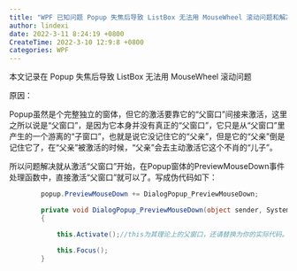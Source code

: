 ```yaml
---
title: "WPF 已知问题 Popup 失焦后导致 ListBox 无法用 MouseWheel 滚动问题和解决方法"
author: lindexi
date: 2022-3-11 8:24:19 +0800
CreateTime: 2022-3-10 12:9:8 +0800
categories: WPF
---
```


本文记录在 Popup 失焦后导致 ListBox 无法用 MouseWheel 滚动问题

<!--more-->


<!-- 发布 -->
<!-- 博客 -->

原因：

Popup虽然是个完整独立的窗体，但它的激活要靠它的“父窗口”间接来激活，这里之所以说是“父窗口”，是因为它本身并没有真正的“父窗口”，它只是从“父窗口”里产生的一个游离的“子窗口”，也就是说它没记住它的“父亲”，但是它的“父亲”倒是记住它了，在“父亲”被激活的时候，“父亲”会去主动激活它这个不肖的“儿子”。

所以问题解决就从激活“父窗口”开始，在Popup窗体的PreviewMouseDown事件处理函数中，直接激活“父窗口”就可以了。写成伪代码如下：

```csharp
        popup.PreviewMouseDown += DialogPopup_PreviewMouseDown;

        private void DialogPopup_PreviewMouseDown(object sender, System.Windows.Input.MouseButtonEventArgs e)
        {

            this.Activate();//this为其理论上的父窗口，还请替换为你的实际代码。另外，根据代码规范，不要写 this. 哦

            this.Focus();
        }
```

